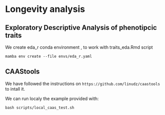 # Longevity analysis

## Exploratory Descriptive Analysis of phenotipcic traits

We create eda_r conda environment , to work with traits_eda.Rmd script

```
mamba env create --file envs/eda_r.yaml
```
## CAAStools

We have followed the instructions on `https://github.com/linudz/caastools`  to intall it.

We can run localy the example provided with: 

```
bash scripts/local_caas_test.sh
```
